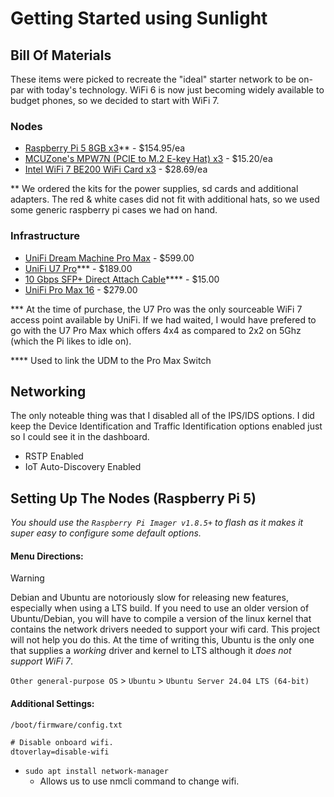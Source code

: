 # Getting Started using Sunlight

## Bill Of Materials

These items were picked to recreate the "ideal" starter network to be on-par with today's technology. WiFi 6 is now just becoming widely available to budget phones, so we decided to start with WiFi 7.

### Nodes

- [Raspberry Pi 5 8GB x3](https://www.canakit.com/raspberry-pi-5-8gb.html)** - $154.95/ea
- [MCUZone's MPW7N (PCIE to M.2 E-key Hat) x3](https://www.aliexpress.us/item/3256806224989235.html) - $15.20/ea
- [Intel WiFi 7 BE200 WiFi Card x3](https://a.co/d/do83E2V) - $28.69/ea

** We ordered the kits for the power supplies, sd cards and additional adapters. The red & white cases did not fit with additional hats, so we used some generic raspberry pi cases we had on hand.

### Infrastructure

- [UniFi Dream Machine Pro Max](https://store.ui.com/us/en/pro/category/cloud-gateways-large-scale/products/udm-pro-max) - $599.00
- [UniFi U7 Pro](https://store.ui.com/us/en/pro/category/all-wifi/products/u7-pro)*** - $189.00
- [10 Gbps SFP+ Direct Attach Cable](https://store.ui.com/us/en/pro/category/accessories-cables-dacs/collections/accessories-pro-direct-attach-cables/products/10gbps-direct-attach-cable?variant=uacc-dac-sfp10-1m)*\*** - $15.00
- [UniFi Pro Max 16](https://store.ui.com/us/en/pro/category/all-switching/products/usw-pro-max-16) - $279.00

*** At the time of purchase, the U7 Pro was the only sourceable WiFi 7 access point available by UniFi. If we had waited, I would have prefered to go with the U7 Pro Max which offers 4x4 as compared to 2x2 on 5Ghz (which the Pi likes to idle on).

**** Used to link the UDM to the Pro Max Switch

## Networking 

The only noteable thing was that I disabled all of the IPS/IDS options.
I did keep the Device Identification and Traffic Identification options enabled just so I could see it in the dashboard.

- RSTP Enabled
- IoT Auto-Discovery Enabled

## Setting Up The Nodes (Raspberry Pi 5)

*You should use the `Raspberry Pi Imager v1.8.5+` to flash as it makes it super easy to configure some default options.*

#### Menu Directions:

> [!WARNING]
> Debian and Ubuntu are notoriously slow for releasing new features, especially when using a LTS build. 
> If you need to use an older version of Ubuntu/Debian, you will have to compile a version of the linux kernel that contains the network drivers needed to support your wifi card. This project will not help you do this.
> At the time of writing this, Ubuntu is the only one that supplies a *working* driver and kernel to LTS although it *does not support WiFi 7*. 

`Other general-purpose OS` > `Ubuntu` > `Ubuntu Server 24.04 LTS (64-bit)`


#### Additional Settings:

`/boot/firmware/config.txt`
```txt
# Disable onboard wifi.
dtoverlay=disable-wifi
```

- `sudo apt install network-manager`
    - Allows us to use nmcli command to change wifi.